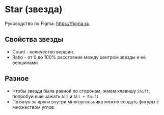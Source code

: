 # Star (звезда)
Руководство по Figma: https://figma.su

## Свойства звезды
- Count - количество вершин.
- Ratio - от 0 до 100% расстояние между центром звезды и её вершинами

## Разное
* Чтобы звезда была равной по сторонам, жмем клавишу `Shift`, попробуй еще зажать `Alt` и `Alt + Shift`
* Потянув за круги внутри многоугольника можно создать фигуры с множеством углов.